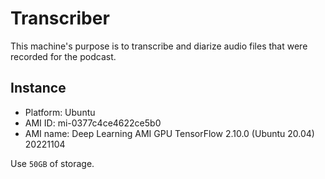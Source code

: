 # Transcriber

This machine's purpose is to transcribe and diarize audio files that were recorded for the podcast.

## Instance

- Platform: Ubuntu
- AMI ID: mi-0377c4ce4622ce5b0
- AMI name: Deep Learning AMI GPU TensorFlow 2.10.0 (Ubuntu 20.04) 20221104

Use `50GB` of storage.
